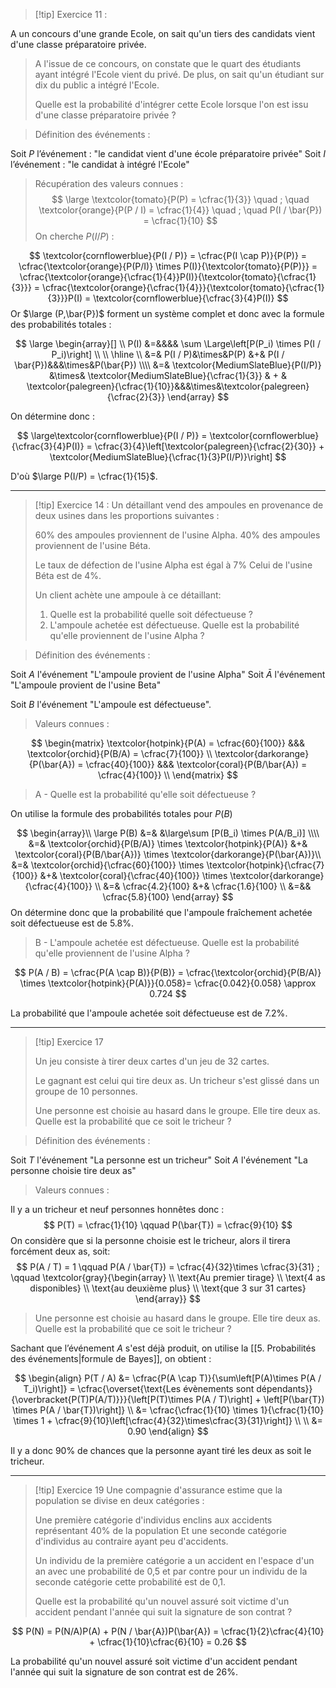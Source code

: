>[!tip] Exercice 11 : 
>
A un concours d'une grande Ecole, on sait qu'un tiers des candidats vient d'une classe préparatoire privée. 
> 
> A l'issue de ce concours, on constate que le quart des étudiants ayant intégré l'Ecole vient du privé. De plus, on sait qu'un étudiant sur dix du public a intégré l'Ecole. 
> 
> Quelle est la probabilité d'intégrer cette Ecole lorsque l'on est issu d'une classe préparatoire privée ?

> Définition des événements : 

Soit $P$ l’événement : "le candidat vient d'une école préparatoire privée"
Soit $I$  l’événement : "le candidat à intégré l'Ecole"

> Récupération des valeurs connues :
$$
\large \textcolor{tomato}{P(P) = \cfrac{1}{3}} \quad ; \quad \textcolor{orange}{P(P / I) = \cfrac{1}{4}} \quad ; \quad P(I / \bar{P}) = \cfrac{1}{10}
$$
> On cherche $P(I / P)$ :

$$
\textcolor{cornflowerblue}{P(I / P)} = \cfrac{P(I \cap P)}{P(P)} = \cfrac{\textcolor{orange}{P(P/I)} \times P(I)}{\textcolor{tomato}{P(P)}} = \cfrac{\textcolor{orange}{\cfrac{1}{4}}P(I)}{\textcolor{tomato}{\cfrac{1}{3}}} = \cfrac{\textcolor{orange}{\cfrac{1}{4}}}{\textcolor{tomato}{\cfrac{1}{3}}}P(I) = \textcolor{cornflowerblue}{\cfrac{3}{4}P(I)}
$$
Or $\large (P,\bar{P})$ forment un système complet et donc avec la formule des probabilités totales : 

$$
\large \begin{array}[] \\
P(I) &=&&&& \sum \Large\left[P(P_i) \times P(I / P_i)\right] \\ \\ \hline \\
     &=& P(I / P)&\times&P(P) &+& P(I / \bar{P})&&&\times&P(\bar{P}) \\\\
     &=& \textcolor{MediumSlateBlue}{P(I/P)} &\times& \textcolor{MediumSlateBlue}{\cfrac{1}{3}} & + & \textcolor{palegreen}{\cfrac{1}{10}}&&&\times&\textcolor{palegreen}{\cfrac{2}{3}}
\end{array}
$$

On détermine donc : 

$$
\large\textcolor{cornflowerblue}{P(I / P)} = \textcolor{cornflowerblue}{\cfrac{3}{4}P(I)} = \cfrac{3}{4}\left[\textcolor{palegreen}{\cfrac{2}{30}} + \textcolor{MediumSlateBlue}{\cfrac{1}{3}P(I/P)}\right]
$$

D'où $\large P(I/P) = \cfrac{1}{15}$.

---

>[!tip] Exercice 14 :
>Un détaillant vend des ampoules en provenance de deux usines dans les proportions suivantes : 
>
>$60\%$  des ampoules proviennent de l'usine Alpha. 
>$40\%$ des ampoules proviennent de l'usine Béta. 
>
>Le taux de défection de l'usine Alpha est égal à $7\%$
>Celui de l'usine Béta est de $4\%$. 
>
>Un client achète une ampoule à ce détaillant:  
>1. Quelle est la probabilité quelle soit défectueuse ? 
>2. L'ampoule achetée est défectueuse. Quelle est la probabilité qu'elle proviennent de l'usine Alpha ?

> Définition des événements : 

Soit $A$ l'événement "L'ampoule provient de l'usine Alpha"
Soit $\bar{A}$ l'événement "L'ampoule provient de l'usine Beta"

Soit $B$ l'événement "L'ampoule est défectueuse".

> Valeurs connues : 

$$
\begin{matrix}
\textcolor{hotpink}{P(A) = \cfrac{60}{100}} &&& \textcolor{orchid}{P(B/A) = \cfrac{7}{100}} \\
\textcolor{darkorange}{P(\bar{A}) = \cfrac{40}{100}} &&& \textcolor{coral}{P(B/\bar{A}) = \cfrac{4}{100}} \\
\end{matrix}
$$

> A - Quelle est la probabilité qu'elle soit défectueuse ?

On utilise la formule des probabilités totales pour $P(B)$ 

$$
\begin{array}\\
\large P(B) &=& &\large\sum [P(B_i) \times P(A/B_i)] \\\\
&=& \textcolor{orchid}{P(B/A)} \times \textcolor{hotpink}{P(A)} &+& \textcolor{coral}{P(B/\bar{A})} \times \textcolor{darkorange}{P(\bar{A})}\\
&=& \textcolor{orchid}{\cfrac{60}{100}} \times \textcolor{hotpink}{\cfrac{7}{100}} &+& \textcolor{coral}{\cfrac{40}{100}} \times \textcolor{darkorange}{\cfrac{4}{100}} \\
&=& \cfrac{4.2}{100} &+& \cfrac{1.6}{100} \\
&=&& \cfrac{5.8}{100}
\end{array}
$$
On détermine donc que la probabilité que l'ampoule fraîchement achetée soit défectueuse est de $5.8 \%$.

> B - L'ampoule achetée est défectueuse. Quelle est la probabilité qu'elle proviennent de l'usine Alpha ?

$$
P(A / B) = \cfrac{P(A \cap B)}{P(B)} = \cfrac{\textcolor{orchid}{P(B/A)} \times \textcolor{hotpink}{P(A)}}{0.058}= \cfrac{0.042}{0.058} \approx 0.724
$$

La probabilité que l'ampoule achetée soit défectueuse est de $7.2\%$.

---

>[!tip] Exercice 17
>
>Un jeu consiste à tirer deux cartes d'un jeu de 32 cartes. 
>
>Le gagnant est celui qui tire deux as. 
>Un tricheur s'est glissé dans un groupe de 10 personnes. 
>
>Une personne est choisie au hasard dans le groupe. Elle tire deux as. Quelle est la probabilité que ce soit le tricheur ?

> Définition des événements : 

Soit $T$ l'événement "La personne est un tricheur"
Soit $A$ l'événement "La personne choisie tire deux as"

> Valeurs connues : 

Il y a un tricheur et neuf personnes honnêtes donc :
$$
P(T) = \cfrac{1}{10} \qquad P(\bar{T}) = \cfrac{9}{10}
$$
On considère que si la personne choisie est le tricheur, alors il tirera forcément deux as, soit:
$$
P(A / T) = 1 \qquad P(A / \bar{T}) = \cfrac{4}{32}\times \cfrac{3}{31} ; \qquad \textcolor{gray}{\begin{array} \\
\text{Au premier tirage} \\
\text{4 as disponibles} \\
\text{au deuxième plus} \\
\text{que 3 sur 31 cartes}
\end{array}}
$$

> Une personne est choisie au hasard dans le groupe. Elle tire deux as. Quelle est la probabilité que ce soit le tricheur ?

Sachant que l’événement $A$ s'est déjà produit, on utilise la [[5. Probabilités des événements|formule de Bayes]], on obtient : 

$$
\begin{align}
P(T / A) &= \cfrac{P(A \cap T)}{\sum\left[P(A)\times P(A / T_i)\right]} =  \cfrac{\overset{\text{Les évènements sont dépendants}}{\overbracket{P(T)P(A/T)}}}{\left[P(T)\times P(A / T)\right] + \left[P(\bar{T}) \times P(A / \bar{T})\right]} \\
&= \cfrac{\cfrac{1}{10} \times 1}{\cfrac{1}{10} \times 1 + \cfrac{9}{10}\left[\cfrac{4}{32}\times\cfrac{3}{31}\right]} \\ \\
&= 0.90
\end{align}
$$

Il y a donc $90\%$ de chances que la personne ayant tiré les deux as soit le tricheur.

---

> [!tip] Exercice 19
> Une compagnie d'assurance estime que la population se divise en deux catégories : 
> 
> Une première catégorie d'individus enclins aux accidents représentant 40% de la population
> Et une seconde catégorie d'individus au contraire ayant peu d'accidents. 
> 
> Un individu de la première catégorie a un accident en l'espace d'un an avec une probabilité de 0,5 et par contre pour un individu de la seconde catégorie cette probabilité est de 0,1. 
> 
> Quelle est la probabilité qu'un nouvel assuré soit victime d'un accident pendant l'année qui suit la signature de son contrat ?


$$
P(N) = P(N/A)P(A) + P(N / \bar{A})P(\bar{A}) = \cfrac{1}{2}\cfrac{4}{10} + \cfrac{1}{10}\cfrac{6}{10} = 0.26
$$

La probabilité qu'un nouvel assuré soit victime d'un accident pendant l'année qui suit la signature de son contrat est de $26\%$.